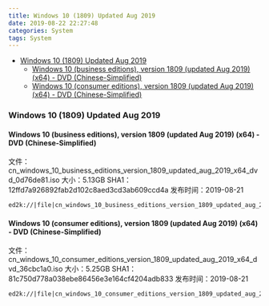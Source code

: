 ```yaml
---
title: Windows 10 (1809) Updated Aug 2019
date: 2019-08-22 22:27:48
categories: System
tags: System
---
```


<!-- more -->

<!-- TOC -->

- [Windows 10 (1809) Updated Aug 2019](#windows-10-1809-updated-aug-2019)
  - [Windows 10 (business editions), version 1809 (updated Aug 2019) (x64) - DVD (Chinese-Simplified)](#windows-10-business-editions-version-1809-updated-aug-2019-x64---dvd-chinese-simplified)
  - [Windows 10 (consumer editions), version 1809 (updated Aug 2019) (x64) - DVD (Chinese-Simplified)](#windows-10-consumer-editions-version-1809-updated-aug-2019-x64---dvd-chinese-simplified)

<!-- /TOC -->

<a id="markdown-windows-10-1809-updated-aug-2019" name="windows-10-1809-updated-aug-2019"></a>

### Windows 10 (1809) Updated Aug 2019

<a id="markdown-windows-10-business-editions-version-1809-updated-aug-2019-x64---dvd-chinese-simplified" name="windows-10-business-editions-version-1809-updated-aug-2019-x64---dvd-chinese-simplified"></a>

#### Windows 10 (business editions), version 1809 (updated Aug 2019) (x64) - DVD (Chinese-Simplified)

文件：cn_windows_10_business_editions_version_1809_updated_aug_2019_x64_dvd_0d76de81.iso
大小：5.13GB
SHA1：12ffd7a926892fab2d102c8aed3cd3ab609ccd4a
发布时间：2019-08-21

```markdown
ed2k://|file|cn_windows_10_business_editions_version_1809_updated_aug_2019_x64_dvd_0d76de81.iso|5510356992|ECE535C6EBB977CA65C9B23A18BEEEB4|/
```

<a id="markdown-windows-10-consumer-editions-version-1809-updated-aug-2019-x64---dvd-chinese-simplified" name="windows-10-consumer-editions-version-1809-updated-aug-2019-x64---dvd-chinese-simplified"></a>

#### Windows 10 (consumer editions), version 1809 (updated Aug 2019) (x64) - DVD (Chinese-Simplified)

文件：cn_windows_10_consumer_editions_version_1809_updated_aug_2019_x64_dvd_36cbc1a0.iso
大小：5.25GB
SHA1：81c750d778a038ebe86456e3e164cf4204adb833
发布时间：2019-08-21

```markdown
ed2k://|file|cn_windows_10_consumer_editions_version_1809_updated_aug_2019_x64_dvd_36cbc1a0.iso|5634973696|51FC1B5600792E0F3D83799042981224|/
```
